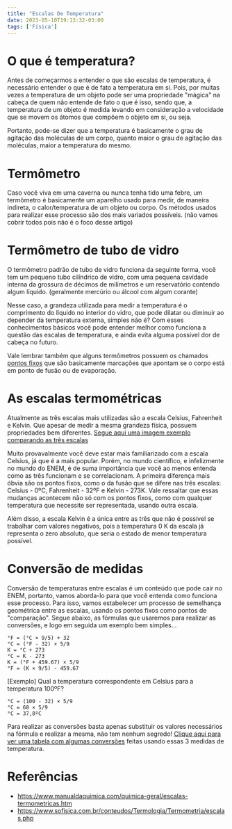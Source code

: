 ```yaml
---
title: "Escalas De Temperatura"
date: 2023-05-10T19:13:32-03:00
tags: ['Física']
---
```


# O que é temperatura?

Antes de começarmos a entender o que são escalas de temperatura, é necessário entender o que é de fato a temperatura em si. 
Pois, por muitas vezes a temperatura de um objeto pode ser uma propriedade "mágica" na cabeça de quem não entende de fato o que é isso, 
sendo que, a temperatura de um objeto é medida levando em consideração a velocidade que se movem os átomos que compõem o objeto em si, 
ou seja.

Portanto, pode-se dizer que a temperatura é basicamente o grau de agitação das moléculas de um corpo, quanto maior o grau de agitação 
das moléculas, maior a temperatura do mesmo.

# Termômetro

Caso você viva em uma caverna ou nunca tenha tido uma febre, um termômetro é basicamente um aparelho usado para medir, de maneira indireta, 
o calor/temperatura de um objeto ou corpo. Os métodos usados para realizar esse processo são dos mais variados possíveis. (não vamos cobrir todos 
pois não é o foco desse artigo)

# Termômetro de tubo de vidro

O termômetro padrão de tubo de vidro funciona da seguinte forma, você tem um pequeno tubo cilíndrico de vidro, com uma pequena cavidade interna da 
grossura de décimos de milímetros e um reservatório contendo algum líquido. (geralmente mercúrio ou álcool com algum corante)

Nesse caso, a grandeza utilizada para medir a temperatura é o comprimento do líquido no interior do vidro, que pode dilatar ou diminuir ao depender 
da temperatura externa, simples não é? Com esses conhecimentos básicos você pode entender melhor como funciona a questão das escalas de temperatura, e 
ainda evita alguma possível dor de cabeça no futuro.

Vale lembrar também que alguns termômetros possuem os chamados [pontos fixos](https://upload.wikimedia.org/wikipedia/commons/7/70/Thermometer_CF.svg) 
que são basicamente marcações que apontam se o corpo está em ponto de fusão ou de evaporação.

# As escalas termométricas

Atualmente as três escalas mais utilizadas são a escala Celsius, Fahrenheit e Kelvin. Que apesar de medir a mesma grandeza física, 
possuem propriedades bem diferentes. 
[Segue aqui uma imagem exemplo comparando as três escalas](https://static.mundoeducacao.uol.com.br/mundoeducacao/2022/12/escalas-termometricas.jpg)

Muito provavalmente você deve estar mais familiarizado com a escala Celsius, já que é a mais popular. Porém, no mundo científico, e infelizmente no 
mundo do ENEM, é de suma importância que você ao menos entenda como as três funcionam e se correlacionam. A primeira diferença mais óbvia são os 
pontos fixos, como o da fusão que se difere nas três escalas: Celsius - 0ºC, Fahrenheit - 32ºF e Kelvin - 273K. Vale ressaltar que essas mudanças 
acontecem não só com os pontos fixos, como com qualquer temperatura que necessite ser representada, usando outra escala.

Além disso, a escala Kelvin é a única entre as três que não é possível se trabalhar com valores negativos, pois a temperatura 0 K da escala já representa 
o zero absoluto, que seria o estado de menor temperatura possível.

# Conversão de medidas

Conversão de temperaturas entre escalas é um conteúdo que pode cair no ENEM, portanto, vamos aborda-lo para que você entenda como funciona esse processo. 
Para isso, vamos estabelecer um processo de semelhança geométrica entre as escalas, usando os pontos fixos como pontos de "comparação". Segue abaixo, as fórmulas 
que usaremos para realizar as conversões, e logo em seguida um exemplo bem simples...

```
°F = (°C × 9/5) + 32
°C = (°F - 32) × 5/9
K = °C + 273
°C = K - 273
K = (°F + 459.67) × 5/9
°F = (K × 9/5) - 459.67
```

[Exemplo] Qual a temperatura correspondente em Celsius para a temperatura 100ºF?

```
°C = (100 - 32) × 5/9
°C = 68 × 5/9
°C = 37,8ºC
```

Para realizar as conversões basta apenas substituir os valores necessários na fórmula e realizar a mesma, não tem nenhum segredo!
[Clique aqui para ver uma tabela com algumas conversões](https://images.template.net/97084/temperature-conversion-chart-n4y5g.jpg) 
feitas usando essas 3 medidas de temperatura.

# Referências

- https://www.manualdaquimica.com/quimica-geral/escalas-termometricas.htm
- https://www.sofisica.com.br/conteudos/Termologia/Termometria/escalas.php
